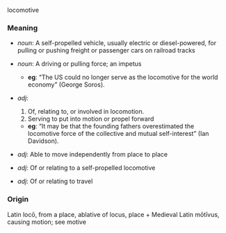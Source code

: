 locomotive
### Meaning
+ _noun_: A self-propelled vehicle, usually electric or diesel-powered, for pulling or pushing freight or passenger cars on railroad tracks
+ _noun_: A driving or pulling force; an impetus
    + __eg__: “The US could no longer serve as the locomotive for the world economy” (George Soros).

+ _adj_:
   1. Of, relating to, or involved in locomotion.
   2. Serving to put into motion or propel forward
    + __eg__: “It may be that the founding fathers overestimated the locomotive force of the collective and mutual self-interest” (Ian Davidson).
+ _adj_: Able to move independently from place to place
+ _adj_: Of or relating to a self-propelled locomotive
+ _adj_: Of or relating to travel

### Origin

Latin locō, from a place, ablative of locus, place + Medieval Latin mōtīvus, causing motion; see motive
